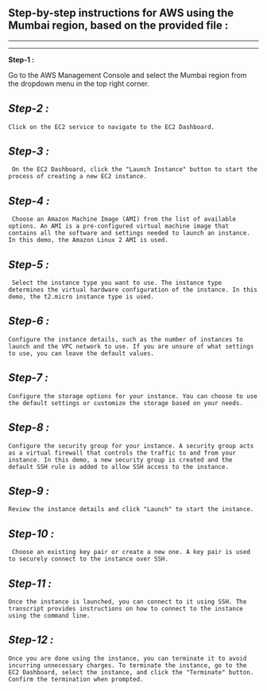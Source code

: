 ## Step-by-step instructions for AWS using the Mumbai region, based on the provided file :
---
---
**Step-1 :**

Go to the AWS Management Console and select the Mumbai region from the dropdown menu in the top right corner.

*Step-2 :* 
 --   
    Click on the EC2 service to navigate to the EC2 Dashboard.
*Step-3 :*
--
     On the EC2 Dashboard, click the "Launch Instance" button to start the process of creating a new EC2 instance.
*Step-4 :*
 --   
     Choose an Amazon Machine Image (AMI) from the list of available options. An AMI is a pre-configured virtual machine image that contains all the software and settings needed to launch an instance. In this demo, the Amazon Linux 2 AMI is used.
*Step-5 :*
  --  
     Select the instance type you want to use. The instance type determines the virtual hardware configuration of the instance. In this demo, the t2.micro instance type is used.
*Step-6 :*
--
    Configure the instance details, such as the number of instances to launch and the VPC network to use. If you are unsure of what settings to use, you can leave the default values.
*Step-7 :*
--
    Configure the storage options for your instance. You can choose to use the default settings or customize the storage based on your needs.
*Step-8 :*
-
    Configure the security group for your instance. A security group acts as a virtual firewall that controls the traffic to and from your instance. In this demo, a new security group is created and the default SSH rule is added to allow SSH access to the instance.
*Step-9 :*
--
    Review the instance details and click "Launch" to start the instance.
*Step-10 :*
--
     Choose an existing key pair or create a new one. A key pair is used to securely connect to the instance over SSH.
*Step-11 :*
--
    Once the instance is launched, you can connect to it using SSH. The transcript provides instructions on how to connect to the instance using the command line.
*Step-12 :*
--
    Once you are done using the instance, you can terminate it to avoid incurring unnecessary charges. To terminate the instance, go to the EC2 Dashboard, select the instance, and click the "Terminate" button. Confirm the termination when prompted.
